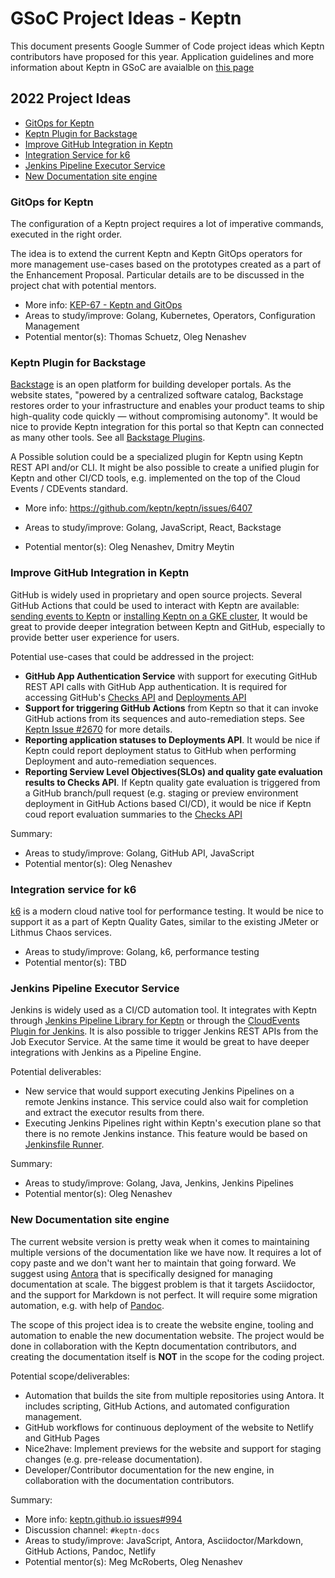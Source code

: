 # GSoC Project Ideas - Keptn

This document presents Google Summer of Code project ideas
which Keptn contributors have proposed for this year.
Application guidelines and more information about Keptn
in GSoC are avaialble on [this page](../README.md)

## 2022 Project Ideas

- [GitOps for Keptn](#keptn-gitops) 
- [Keptn Plugin for Backstage](#keptn-backstage-plugin)
- [Improve GitHub Integration in Keptn](#keptn-github-integration)
- [Integration Service for k6](#keptn-k6-integration)
- [Jenkins Pipeline Executor Service](#keptn-jenkins-integration)
- [New Documentation site engine](#keptn-documentation-website)

<a name="keptn-gitops"></a>
### GitOps for Keptn

The configuration of a Keptn project requires a lot of imperative commands, executed in the right order.


The idea is to extend the current Keptn and Keptn GitOps  operators for more management use-cases
based on the prototypes created as a part of the Enhancement Proposal.
Particular details are to be discussed in the project chat with potential mentors.

- More info: [KEP-67 - Keptn and GitOps](https://github.com/keptn/enhancement-proposals/pull/67)
- Areas to study/improve: Golang, Kubernetes, Operators, Configuration Management
- Potential mentor(s): Thomas Schuetz, Oleg Nenashev

<a name="keptn-backstage-plugin"></a>
### Keptn Plugin for Backstage

[Backstage](https://backstage.io/) is an open platform for building developer portals. 
As the website states, "powered by a centralized software catalog,
Backstage restores order to your infrastructure and enables your product teams
to ship high-quality code quickly — without compromising autonomy".
It would be nice to provide Keptn integration for this portal
so that Keptn can connected as many other tools. See all [Backstage Plugins](https://backstage.io/plugins).

A Possible solution could be a specialized plugin for Keptn using Keptn REST API and/or CLI.
It might be also possible to create a unified plugin for Keptn and other CI/CD tools, 
e.g. implemented on the top of the Cloud Events / CDEvents standard. 


- More info: https://github.com/keptn/keptn/issues/6407 
- Areas to study/improve: Golang, JavaScript, React, Backstage

- Potential mentor(s): Oleg Nenashev, Dmitry Meytin

<a name="keptn-github-integration"></a>
### Improve GitHub Integration in Keptn

GitHub is widely used in proprietary and open source projects.
Several GitHub Actions that could be used to interact with Keptn are available:
[sending events to Keptn](https://github.com/keptn/gh-action-send-event) or
[installing Keptn on a GKE cluster](https://github.com/keptn/gh-action-ci-prepare-keptn-cluster),
It would be great to provide deeper integration between Keptn and GitHub,
especially to provide better user experience for users.

Potential use-cases that could be addressed in the project:

-  **GitHub App Authentication Service** with support for executing GitHub REST API calls with GitHub App authentication.
   It is required for accessing GitHub's [Checks API](https://docs.github.com/en/rest/reference/checks) and 
   [Deployments API](https://docs.github.com/en/rest/reference/deployments)
-  **Support for triggering GitHub Actions** from Keptn so that it can invoke GitHub actions from its sequences and auto-remediation steps.
   See [Keptn Issue #2670](https://github.com/keptn/keptn/issues/2670) for more details.
-  **Reporting application statuses to Deployments API**.
   It would be nice if Keptn could report deployment status to GitHub when performing Deployment and auto-remediation sequences.
-  **Reporting Serview Level Objectives(SLOs) and quality gate evaluation results to Checks API**.
   If Keptn quality gate evaluation is triggered from a GitHub branch/pull request (e.g. staging or preview environment deployment in GitHub Actions based CI/CD),
   it would be nice if Keptn coud report evaluation summaries to the [Checks API](https://docs.github.com/en/rest/reference/checks) 

Summary:

- Areas to study/improve: Golang, GitHub API, JavaScript
- Potential mentor(s): Oleg Nenashev

<a name="keptn-k6-integration"></a>
### Integration service for k6

[k6](https://k6.io/) is a modern cloud native tool for performance testing.
It would be nice to support it as a part of Keptn Quality Gates,
similar to the existing JMeter or Lithmus Chaos services.

- Areas to study/improve: Golang, k6, performance testing
- Potential mentor(s): TBD
 
 <a name="keptn-jenkins-integration"></a>
### Jenkins Pipeline Executor Service

Jenkins is widely used as a CI/CD automation tool.
It integrates with Keptn through [Jenkins Pipeline Library for Keptn](https://github.com/keptn-sandbox/keptn-jenkins-library) or
through the [CloudEvents Plugin for Jenkins](https://plugins.jenkins.io/cloudevents/).
It is also possible to trigger Jenkins REST APIs from the Job Executor Service.
At the same time it would be great to have deeper integrations with Jenkins as a Pipeline Engine.

Potential deliverables:

* New service that would support executing Jenkins Pipelines on a remote Jenkins instance.
  This service could also wait for completion and extract the executor results from there.
* Executing Jenkins Pipelines right within Keptn's execution plane so that there is no remote Jenkins instance.
  This feature would be based on [Jenkinsfile Runner](https://github.com/jenkinsci/jenkinsfile-runner).

Summary:

- Areas to study/improve: Golang, Java, Jenkins, Jenkins Pipelines
- Potential mentor(s): Oleg Nenashev

 <a name="keptn-documentation-website"></a>
### New Documentation site engine

The current website version is pretty weak when it comes to maintaining multiple versions of the documentation like we have now.
It requires a lot of copy paste and we don't want her to maintain that going forward.
We suggest using [Antora](https://antora.org/) that is specifically designed for managing documentation at scale.
The biggest problem is that it targets Asciidoctor, and the support for Markdown is not perfect. 
It will require some migration automation, e.g. with help of [Pandoc](https://pandoc.org/).

The scope of this project idea is to create the website engine, tooling and automation to enable the new documentation website.
The project would be done in collaboration with the Keptn documentation contributors,
and creating the documentation itself is **NOT** in the scope for the coding project.

Potential scope/deliverables:

- Automation that builds the site from multiple repositories using Antora.
  It includes scripting, GitHub Actions, and automated configuration management.
- GitHub workflows for continuous deployment of the website to Netlify and GitHub Pages
- Nice2have: Implement previews for the website and support for staging changes (e.g. pre-release documentation).
- Developer/Contributor documentation for the new engine, in collaboration with the documentation contributors.

Summary: 

- More info: [keptn.github.io issues#994](https://github.com/keptn/keptn.github.io/issues/994)
- Discussion channel: `#keptn-docs`
- Areas to study/improve: JavaScript, Antora, Asciidoctor/Markdown, GitHub Actions, Pandoc, Netlify
- Potential mentor(s): Meg McRoberts, Oleg Nenashev
